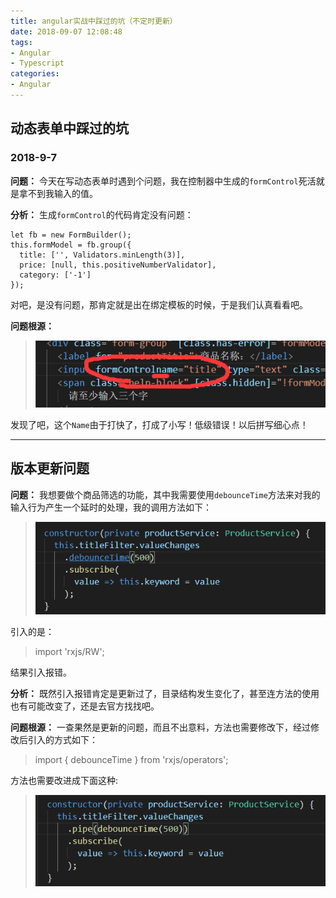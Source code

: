 ```yaml
---
title: angular实战中踩过的坑（不定时更新）
date: 2018-09-07 12:08:48
tags:
- Angular
- Typescript
categories:
- Angular
---
```


## 动态表单中踩过的坑
### 2018-9-7
**问题：**
今天在写动态表单时遇到个问题，我在控制器中生成的`formControl`死活就是拿不到我输入的值。

**分析：**
生成`formControl`的代码肯定没有问题：

	let fb = new FormBuilder();
    this.formModel = fb.group({
      title: ['', Validators.minLength(3)],
      price: [null, this.positiveNumberValidator],
      category: ['-1']
    });
对吧，是没有问题，那肯定就是出在绑定模板的时候，于是我们认真看看吧。

**问题根源：**
>![](/img/angular/9.png)

发现了吧，这个`Name`由于打快了，打成了小写！低级错误！以后拼写细心点！
***
## 版本更新问题
**问题：**
我想要做个商品筛选的功能，其中我需要使用`debounceTime`方法来对我的输入行为产生一个延时的处理，我的调用方法如下：

>![](/img/angular/10.png)

引入的是：
>import 'rxjs/RW';

结果引入报错。

**分析：**
既然引入报错肯定是更新过了，目录结构发生变化了，甚至连方法的使用也有可能改变了，还是去官方找找吧。

**问题根源：**
一查果然是更新的问题，而且不出意料，方法也需要修改下，经过修改后引入的方式如下：
>import { debounceTime } from 'rxjs/operators';

方法也需要改进成下面这种:

>![](/img/angular/11.png)


